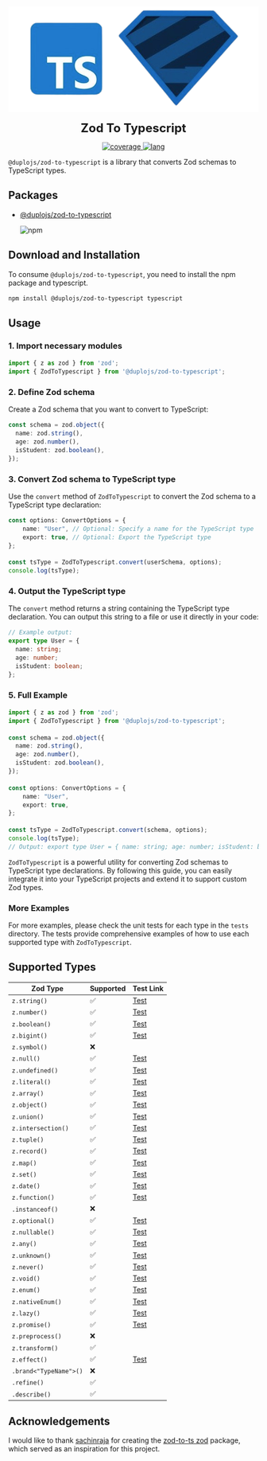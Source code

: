 <a name="top"></a>

<p align="center">
  <img src="./docs/assets/logo.png" alt="logo" />
</p>
<p align="center">
  <span style="font-size: 24px; font-weight: bold;">Zod To Typescript</span>
</p>
<p align="center">
  <a href='#'>
    <img src='https://img.shields.io/badge/types-TypeScript-blue?logo=typescript&style=plastic' alt='coverage' />
  </a>
  <a href="#">
      <img src="https://img.shields.io/badge/coverage-98%25-green?style=plastic" alt="lang">
    </a>
</p>

`@duplojs/zod-to-typescript` is a library that converts Zod schemas to TypeScript types.

## Packages

- [@duplojs/zod-to-typescript](https://www.npmjs.com/package/@duplojs/zod-to-typescript)

	<img src="https://img.shields.io/badge/npm-v0.0.1-red?style=plastic&logo=npm" alt="npm">

## Download and Installation

To consume `@duplojs/zod-to-typescript`, you need to install the npm package and typescript.
```bash
npm install @duplojs/zod-to-typescript typescript
```

## Usage

### 1. Import necessary modules

```ts
import { z as zod } from 'zod';
import { ZodToTypescript } from '@duplojs/zod-to-typescript';
```

### 2. Define Zod schema

Create a Zod schema that you want to convert to TypeScript:
```ts
const schema = zod.object({
  name: zod.string(),
  age: zod.number(),
  isStudent: zod.boolean(),
});
```

### 3. Convert Zod schema to TypeScript type

Use the `convert` method of `ZodToTypescript` to convert the Zod schema to a TypeScript type declaration:
```ts
const options: ConvertOptions = {
    name: "User", // Optional: Specify a name for the TypeScript type
    export: true, // Optional: Export the TypeScript type
};

const tsType = ZodToTypescript.convert(userSchema, options);
console.log(tsType);
```

### 4. Output the TypeScript type

The `convert` method returns a string containing the TypeScript type declaration. You can output this string to a file or use it directly in your code:
```ts
// Example output:
export type User = {
  name: string;
  age: number;
  isStudent: boolean;
};
```

### 5. Full Example

```ts
import { z as zod } from 'zod';
import { ZodToTypescript } from '@duplojs/zod-to-typescript';

const schema = zod.object({
  name: zod.string(),
  age: zod.number(),
  isStudent: zod.boolean(),
});

const options: ConvertOptions = {
	name: "User",
	export: true,
};

const tsType = ZodToTypescript.convert(schema, options);
console.log(tsType);
// Output: export type User = { name: string; age: number; isStudent: boolean; };
```

`ZodToTypescript` is a powerful utility for converting Zod schemas to TypeScript type declarations. By following this guide, you can easily integrate it into your TypeScript projects and extend it to support custom Zod types.

### More Examples

For more examples, please check the unit tests for each type in the `tests` directory. The tests provide comprehensive examples of how to use each supported type with `ZodToTypescript`.

## Supported Types

| Zod Type          | Supported | Test Link                                  |
|-------------------|-----------|--------------------------------------------|
| `z.string()`      | ✅         | [Test](./scripts/typescriptTransformators/string.test.ts) |
| `z.number()`      | ✅         | [Test](./scripts/typescriptTransformators/number.test.ts) |
| `z.boolean()`     | ✅         | [Test](./scripts/typescriptTransformators/boolean.test.ts) |
| `z.bigint()`      | ✅         | [Test](./scripts/typescriptTransformators/bigint.test.ts) |
| `z.symbol()`      | ❌         | |
| `z.null()`        | ✅         | [Test](./scripts/typescriptTransformators/null.test.ts) |
| `z.undefined()`   | ✅         | [Test](./scripts/typescriptTransformators/undefined.test.ts) |
| `z.literal()`     | ✅         | [Test](./scripts/typescriptTransformators/literal.test.ts) |
| `z.array()`       | ✅         | [Test](./scripts/typescriptTransformators/array.test.ts) |
| `z.object()`      | ✅         | [Test](./scripts/typescriptTransformators/object.test.ts) |
| `z.union()`       | ✅         | [Test](./scripts/typescriptTransformators/union.test.ts) |
| `z.intersection()`| ✅         | [Test](./scripts/typescriptTransformators/intersection.test.ts) |
| `z.tuple()`       | ✅         | [Test](./scripts/typescriptTransformators/tuple.test.ts) |
| `z.record()`      | ✅         | [Test](./scripts/typescriptTransformators/record.test.ts) |
| `z.map()`         | ✅         | [Test](./scripts/typescriptTransformators/map.test.ts) |
| `z.set()`         | ✅         | [Test](./scripts/typescriptTransformators/set.test.ts) |
| `z.date()`        | ✅         | [Test](./scripts/typescriptTransformators/date.test.ts) |
| `z.function()`    | ✅         | [Test](./scripts/typescriptTransformators/function.test.ts) |
| `.instanceof()`  | ❌         | |
| `z.optional()`    | ✅         | [Test](./scripts/typescriptTransformators/optional.test.ts) |
| `z.nullable()`    | ✅         | [Test](./scripts/typescriptTransformators/nullable.test.ts) |
| `z.any()`         | ✅         | [Test](./scripts/typescriptTransformators/any.test.ts) |
| `z.unknown()`     | ✅         | [Test](./scripts/typescriptTransformators/unknown.test.ts) |
| `z.never()`       | ✅         | [Test](./scripts/typescriptTransformators/never.test.ts) |
| `z.void()`        | ✅         | [Test](./scripts/typescriptTransformators/void.test.ts) |
| `z.enum()`        | ✅         | [Test](./scripts/typescriptTransformators/enum.test.ts) |
| `z.nativeEnum()`  | ✅         | [Test](./scripts/typescriptTransformators/nativeEnum.test.ts) |
| `z.lazy()`        | ✅         | [Test](./scripts/typescriptTransformators/lazy.test.ts) |
| `z.promise()`     | ✅         | [Test](./scripts/typescriptTransformators/promise.test.ts) |
| `z.preprocess()`  | ❌         | |
| `z.transform()`   | ✅         | |
| `z.effect()`      | ✅         | [Test](./scripts/typescriptTransformators/effect.test.ts) |
| `.brand<"TypeName">()` | ❌    | |
| `.refine()`       | ✅         | |
| `.describe()`     | ✅         | |


## Acknowledgements

I would like to thank [sachinraja](https://github.com/sachinraja) for creating the [zod-to-ts zod](https://github.com/sachinraja/zod-to-ts) package, which served as an inspiration for this project.

